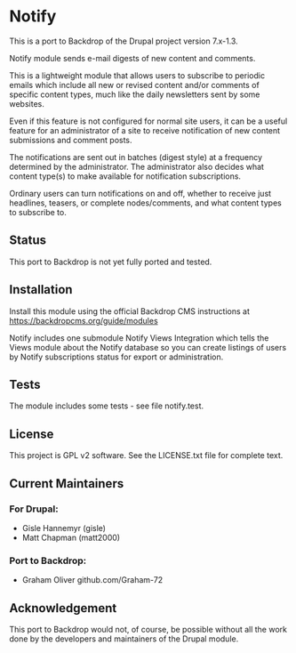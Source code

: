 # Notify

This is a port to Backdrop of the Drupal project version 7.x-1.3.

Notify module sends e-mail digests of new content and comments.

This is a lightweight module that allows users to subscribe to periodic 
emails which include all new or revised content and/or comments of 
specific content types, much like the daily newsletters sent by some websites.

Even if this feature is not configured for normal site users, it can be
 a useful feature for an administrator of a site to receive notification 
 of new content submissions and comment posts.

The notifications are sent out in batches (digest style) at a frequency 
determined by the administrator. The administrator also decides what 
content type(s) to make available for notification subscriptions.

Ordinary users can turn notifications on and off, whether to receive 
just headlines, teasers, or complete nodes/comments, 
and what content types to subscribe to.

## Status

This port to Backdrop is not yet fully ported and tested.


## Installation

Install this module using the official Backdrop CMS instructions at
https://backdropcms.org/guide/modules

Notify includes one submodule Notify Views Integration which tells the 
Views module about the Notify database so you can create listings 
of users by Notify subscriptions status for export or administration.

## Tests

The module includes some tests - see file notify.test.

## License

This project is GPL v2 software.
See the LICENSE.txt file for complete text.

## Current Maintainers

### For Drupal:
+ Gisle Hannemyr (gisle)
+ Matt Chapman (matt2000)

### Port to Backdrop:

  - Graham Oliver github.com/Graham-72


## Acknowledgement

This port to Backdrop would not, of course, be possible without
all the work done by the developers and maintainers of the Drupal module.